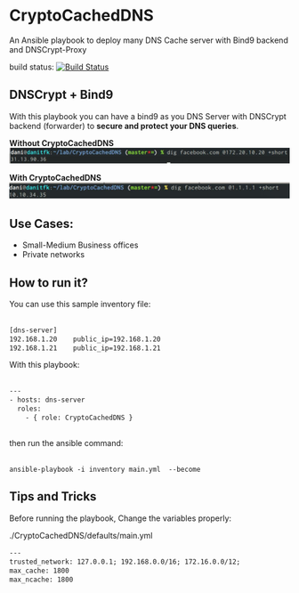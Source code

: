# CryptoCachedDNS
An Ansible playbook to deploy many DNS Cache server with Bind9 backend and DNSCrypt-Proxy

build status: [![Build Status](https://travis-ci.org/danitfk/CryptoCachedDNS.svg?branch=master)](https://travis-ci.org/danitfk/CryptoCachedDNS)

## DNSCrypt + Bind9
With this playbook you can have a bind9 as you DNS Server with DNSCrypt backend (forwarder) to **secure and protect your DNS queries**.

**Without CryptoCachedDNS**
![alt Unsecure DNS](https://github.com/danitfk/CryptoCachedDNS/blob/master/screenshots/with.jpg?raw=true)


**With CryptoCachedDNS**
![alt Secure DNS](https://github.com/danitfk/CryptoCachedDNS/blob/master/screenshots/without.jpg?raw=true)


## Use Cases:

- Small-Medium Business offices
- Private networks

## How to run it?

You can use this sample inventory file:

```

[dns-server]
192.168.1.20	public_ip=192.168.1.20
192.168.1.21	public_ip=192.168.1.21

```

With this playbook:

```

---
- hosts: dns-server
  roles:
    - { role: CryptoCachedDNS }


```

then run the ansible command:

```

ansible-playbook -i inventory main.yml  --become

```

## Tips and Tricks

Before running the playbook, Change the variables properly:

./CryptoCachedDNS/defaults/main.yml

```
---
trusted_network: 127.0.0.1; 192.168.0.0/16; 172.16.0.0/12;
max_cache: 1800
max_ncache: 1800


```

